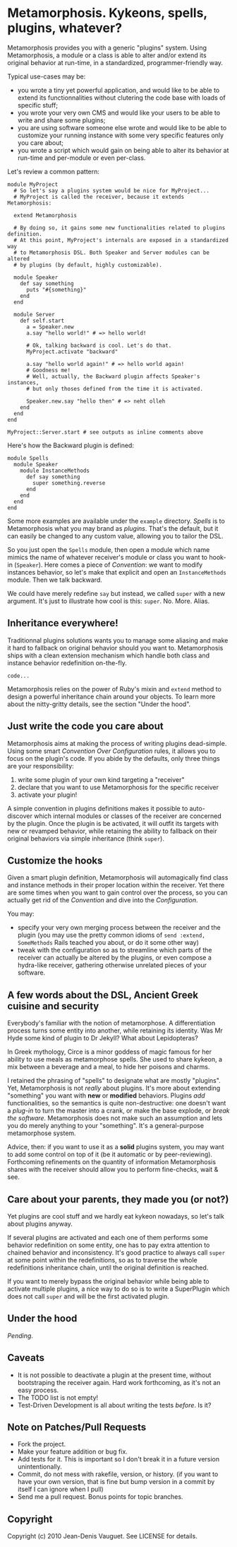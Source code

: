 # Metamorphosis. Kykeons, spells, plugins, whatever?

Metamorphosis provides you with a generic "plugins" system. Using Metamorphosis,
a module or a class is able to alter and/or extend its original behavior at
run-time, in a standardized, programmer-friendly way.

Typical use-cases may be:

* you wrote a tiny yet powerful application, and would like to be able to extend
its functionnalities without clutering the code base with loads of specific stuff;
* you wrote your very own CMS and would like your users to be able to write and
share some plugins;
* you are using software someone else wrote and would like to be able to customize
your running instance with some very specific features only you care about;
* you wrote a script which would gain on being able to alter its behavior at
run-time and per-module or even per-class.

Let's review a common pattern:

    module MyProject
      # So let's say a plugins system would be nice for MyProject...
      # MyProject is called the receiver, because it extends Metamorphosis:

      extend Metamorphosis

      # By doing so, it gains some new functionalities related to plugins definition.
      # At this point, MyProject's internals are exposed in a standardized way
      # to Metamorphosis DSL. Both Speaker and Server modules can be altered
      # by plugins (by default, highly customizable).

      module Speaker
        def say something
          puts "#{something}"
        end
      end

      module Server
        def self.start
          a = Speaker.new
          a.say "hello world!" # => hello world!

          # Ok, talking backward is cool. Let's do that.
          MyProject.activate "backward"

          a.say "hello world again!" # => hello world again!
          # Goodness me!
          # Well, actually, the Backward plugin affects Speaker's instances,
          # but only thoses defined from the time it is activated.

          Speaker.new.say "hello then" # => neht olleh
        end
      end
    end

    MyProject::Server.start # see outputs as inline comments above

Here's how the Backward plugin is defined:

    module Spells
      module Speaker
        module InstanceMethods
          def say something
            super something.reverse
          end
        end
      end
    end

Some more examples are available under the `example` directory. *Spells* is to
Metamorphosis what you may brand as *plugins*. That's the default, but it can easily
be changed to any custom value, allowing you to tailor the DSL.

So you just open the `Spells` module, then open a module which name mimics the name
of whatever receiver's module or class you want to hook-in (`Speaker`). Here comes a
piece of *Convention*: we want to modify instances behavior, so let's make that
explicit and open an `InstanceMethods` module. Then we talk backward.

We could have merely redefine `say` but instead, we called `super` with a new
argument. It's just to illustrate how cool is this: `super`. No. More. Alias.

## Inheritance everywhere!

Traditionnal plugins solutions wants you to manage some aliasing and make it hard
to fallback on original behavior should you want to. Metamorphosis ships with a
clean extension mechanism which handle both class and instance behavior redefinition
on-the-fly.

    code...

Metamorphosis relies on the power of Ruby's mixin and `extend` method to design
a powerful inheritance chain around your objects. To learn more about the nitty-gritty
details, see the section "Under the hood".

## Just write the code you care about

Metamorphosis aims at making the process of writing plugins dead-simple. Using some
smart *Convention Over Configuration* rules, it allows you to focus on the plugin's
code. If you abide by the defaults, only three things are your responsibility:

1. write some plugin of your own kind targeting a "receiver"
2. declare that you want to use Metamorphosis for the specific receiver
3. activate your plugin!

A simple convention in plugins definitions makes it possible to auto-discover
which internal modules or classes of the receiver are concerned by the plugin.
Once the plugin is be activated, it will outfit its targets with new or
revamped behavior, while retaining the ability to fallback on
their original behaviors via simple inheritance (think `super`).

## Customize the hooks

Given a smart plugin definition, Metamorphosis will automagically find class and
instance methods in their proper location within the receiver. Yet there are some
times when you want to gain control over the process, so you can actually get rid
of the *Convention* and dive into the *Configuration*.

You may:
* specify your very own merging process between the receiver and the plugin (you
may use the pretty common idioms of `send :extend, SomeMethods` Rails teached you
about, or do it some other way)
* tweak with the configuration so as to streamline which parts of the receiver
can actually be altered by the plugins, or even compose a hydra-like receiver,
gathering otherwise unrelated pieces of your software.

## A few words about the DSL, Ancient Greek cuisine and security

Everybody's familiar with the notion of metamorphose. A differentiation
process turns some entity into another, while retaining its identity. Was
Mr Hyde some kind of plugin to Dr Jekyll? What about Lepidopteras?

In Greek mythology, Circe is a minor goddess of magic famous for her ability
to use meals as metamorphose spells. She used to share kykeon, a mix between a
beverage and a meal, to hide her poisons and charms.

I retained the phrasing of "spells" to designate what are mostly "plugins". Yet,
Metamorphosis is not *really* about plugins. It's more about extending "something"
you want with **new** or **modified** behaviors. Plugins *add* functionalities,
so the semantics is quite non-destructive: one doesn't want a *plug-in* to turn the
master into a crank, or make the base explode, or *break the software*. Metamorphosis
does not make such an assumption and lets you do merely anything to your "something".
It's a general-purpose metamorphose system.

Advice, then: if you want to use it as a **solid** plugins system, you may want to
add some control on top of it (be it automatic or by peer-reviewing). Forthcoming
refinements on the quantity of information Metamorphosis shares with the receiver
should allow you to perform fine-checks, wait & see.

## Care about your parents, they made you (or not?)

Yet plugins are cool stuff and we hardly eat kykeon nowadays, so let's talk about
plugins anyway.

If several plugins are activated and each one of them performs some behavior
redefinition on some entity, one has to pay extra attention to chained behavior
and inconsistency. It's good practice to always call `super` at some point within
the redefinitions, so as to traverse the whole redefinitions inheritance chain,
until the original definition is reached.

If you want to merely bypass the original behavior while being able to activate
multiple plugins, a nice way to do so is to write a SuperPlugin which does not
call `super` and will be the first activated plugin.

## Under the hood

*Pending*.

## Caveats

* It is not possible to deactivate a plugin at the present time, without bootstraping
  the receiver again. Hard work forthcoming, as it's not an easy process.
* The TODO list is not empty!
* Test-Driven Development is all about writing the tests *before*. Is it?

## Note on Patches/Pull Requests
 
* Fork the project.
* Make your feature addition or bug fix.
* Add tests for it. This is important so I don't break it in a
  future version unintentionally.
* Commit, do not mess with rakefile, version, or history.
  (if you want to have your own version, that is fine but bump version in a commit by itself I can ignore when I pull)
* Send me a pull request. Bonus points for topic branches.

## Copyright

Copyright (c) 2010 Jean-Denis Vauguet. See LICENSE for details.

